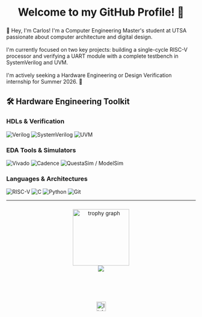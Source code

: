 <h1 align="center">Welcome to my GitHub Profile! 👋</h1>

###

<p align="left">👋 Hey, I'm Carlos! I'm a Computer Engineering Master's student at UTSA passionate about computer architecture and digital design.<br><br>I'm currently focused on two key projects: building a single-cycle RISC-V processor and verifying a UART module with a complete testbench in SystemVerilog and UVM.<br><br>I'm actively seeking a Hardware Engineering or Design Verification internship for Summer 2026. 🚀</p>

###

## 🛠️ Hardware Engineering Toolkit

### **HDLs & Verification**
![Verilog](https://img.shields.io/badge/Verilog-1C5A9A?style=for-the-badge&logo=verilog&logoColor=white)
![SystemVerilog](https://img.shields.io/badge/SystemVerilog-2E8B57?style=for-the-badge&logo=systemverilog&logoColor=white)
![UVM](https://img.shields.io/badge/UVM-8A2BE2?style=for-the-badge&logo=uvm&logoColor=white)

### **EDA Tools & Simulators**
![Vivado](https://img.shields.io/badge/AMD_Vivado-F8981D?style=for-the-badge&logo=amd&logoColor=white)
![Cadence](https://img.shields.io/badge/Cadence_Virtuoso-003366?style=for-the-badge&logo=cadence-design-systems&logoColor=white)
![QuestaSim / ModelSim](https://img.shields.io/badge/QuestaSim-00A398?style=for-the-badge&logo=siemens&logoColor=white)

### **Languages & Architectures**
![RISC-V](https://img.shields.io/badge/RISC--V-2C5697?style=for-the-badge&logo=risc-v&logoColor=white)
![C](https://img.shields.io/badge/c-%23A8B9CC.svg?style=for-the-badge&logo=c&logoColor=white)
![Python](https://img.shields.io/badge/Python-3776AB?style=for-the-badge&logo=python&logoColor=white)
![Git](https://img.shields.io/badge/Git-F05032?style=for-the-badge&logo=git&logoColor=white)

---

###

<div align="center">
  <img src="https://github-profile-trophy.vercel.app?username=CarlosT25-png&theme=dracula&column=-1&row=1&margin-w=8&margin-h=8&no-bg=false&no-frame=false&order=4" height="150" alt="trophy graph"  />
  <br />
  <img src="https://github-readme-streak-stats.herokuapp.com/?user=CarlosT25-png&theme=dark&hide_border=false" height"200" />
</div>

###

<br clear="both">

<picture>
  <source media="(prefers-color-scheme: dark)" srcset="https://raw.githubusercontent.com/CarlosT25-png/CarlosT25-png/output/pacman-contribution-graph-dark.svg">
  <br />
  <source media="(prefers-color-scheme: light)" srcset="https://raw.githubusercontent.com/CarlosT25-png/CarlosT25-png/output/pacman-contribution-graph.svg">
</picture>

###

<div align="center">
  <a href="https://www.linkedin.com/in/carlos-torres-valle/"><img src="https://img.shields.io/static/v1?message=LinkedIn&logo=linkedin&label=&color=0077B5&logoColor=white&labelColor=&style=for-the-badge" height="25" alt="linkedin logo"  /></a>
</div>

###
